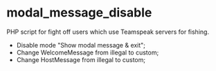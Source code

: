 # modal_message_disable

PHP script for fight off users which use Teamspeak servers for fishing.
- Disable mode "Show modal message & exit";
- Change WelcomeMessage from illegal to custom;
- Change HostMessage from illegal to custom;



